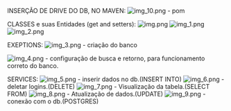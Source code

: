 INSERÇÃO DE DRIVE DO DB, NO MAVEN:
![img_10.png](img_10.png) - pom

CLASSES e suas Entidades (get and setters):
![img.png](img.png) 
![img_1.png](img_1.png)
![img_2.png](img_2.png)

EXEPTIONS:
![img_3.png](img_3.png) - criação do banco

![img_4.png](img_4.png) - configuração de busca e retorno, 
                          para funcionamento correto do banco.

SERVICES:
![img_5.png](img_5.png) - inserir dados no db.(INSERT INTO)
![img_6.png](img_6.png) - deletar logins.(DELETE)
![img_7.png](img_7.png) - Visualização da tabela.(SELECT FROM)
![img_8.png](img_8.png) - Atualização de dados.(UPDATE)
![img_9.png](img_9.png) - conexão com o db.(POSTGRES)


